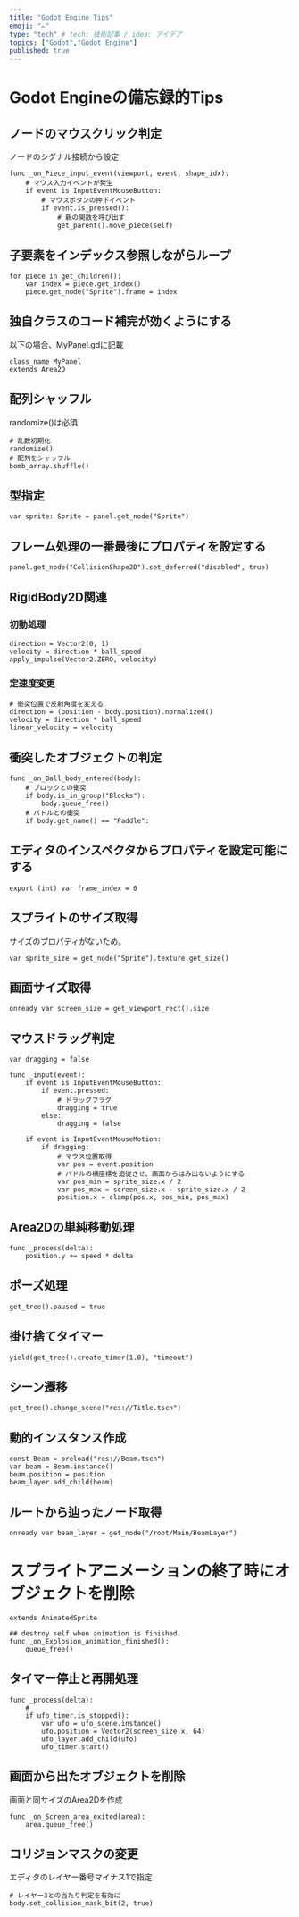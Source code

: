 ```yaml
---
title: "Godot Engine Tips"
emoji: "✏"
type: "tech" # tech: 技術記事 / idea: アイデア
topics: ["Godot","Godot Engine"]
published: true
---
```


# Godot Engineの備忘録的Tips

## ノードのマウスクリック判定
ノードのシグナル接続から設定

```gdscript
func _on_Piece_input_event(viewport, event, shape_idx):
    # マウス入力イベントが発生
    if event is InputEventMouseButton:
        # マウスボタンの押下イベント
        if event.is_pressed():
            # 親の関数を呼び出す
            get_parent().move_piece(self)
```

## 子要素をインデックス参照しながらループ

```gdscript
for piece in get_children():
    var index = piece.get_index()
    piece.get_node("Sprite").frame = index
```

## 独自クラスのコード補完が効くようにする
以下の場合、MyPanel.gdに記載

```gdscript
class_name MyPanel
extends Area2D
```
## 配列シャッフル
randomize()は必須

```gdscript
# 乱数初期化
randomize()
# 配列をシャッフル
bomb_array.shuffle()
```

## 型指定
```gdscript
var sprite: Sprite = panel.get_node("Sprite")
```

## フレーム処理の一番最後にプロパティを設定する　　　
```gdscript
panel.get_node("CollisionShape2D").set_deferred("disabled", true)
```

## RigidBody2D関連
### 初動処理

```gdscript
direction = Vector2(0, 1)
velocity = direction * ball_speed
apply_impulse(Vector2.ZERO, velocity)
```
### 定速度変更
```gdscript
# 衝突位置で反射角度を変える
direction = (position - body.position).normalized()
velocity = direction * ball_speed
linear_velocity = velocity
```
## 衝突したオブジェクトの判定
```gdscript
func _on_Ball_body_entered(body):
    # ブロックとの衝突
    if body.is_in_group("Blocks"):
        body.queue_free()
    # パドルとの衝突
    if body.get_name() == "Paddle":
```

## エディタのインスペクタからプロパティを設定可能にする
```gdscript
export (int) var frame_index = 0
```

## スプライトのサイズ取得
サイズのプロパティがないため。
```gdscript
var sprite_size = get_node("Sprite").texture.get_size()
```

## 画面サイズ取得
```gdscript
onready var screen_size = get_viewport_rect().size
```

## マウスドラッグ判定
```gdscript
var dragging = false

func _input(event):
    if event is InputEventMouseButton:
        if event.pressed:
            # ドラッグフラグ
            dragging = true
        else:
            dragging = false

    if event is InputEventMouseMotion:
        if dragging:
            # マウス位置取得
            var pos = event.position
            # パドルの横座標を追従させ、画面からはみ出ないようにする
            var pos_min = sprite_size.x / 2
            var pos_max = screen_size.x - sprite_size.x / 2
            position.x = clamp(pos.x, pos_min, pos_max)
```

## Area2Dの単純移動処理
```gdscript
func _process(delta):
    position.y += speed * delta
```

## ポーズ処理
```gdscript
get_tree().paused = true
```
## 掛け捨てタイマー
```gdscript
yield(get_tree().create_timer(1.0), "timeout")
```

## シーン遷移
```gdscript
get_tree().change_scene("res://Title.tscn")
```

## 動的インスタンス作成
```gdscript
const Beam = preload("res://Beam.tscn")
var beam = Beam.instance()
beam.position = position
beam_layer.add_child(beam)
```
## ルートから辿ったノード取得
```gdscript
onready var beam_layer = get_node("/root/Main/BeamLayer")
```

# スプライトアニメーションの終了時にオブジェクトを削除
```gdscript
extends AnimatedSprite

## destroy self when animation is finished.
func _on_Explosion_animation_finished():
    queue_free()
```

## タイマー停止と再開処理
```gdscript
func _process(delta):
    #
    if ufo_timer.is_stopped():
        var ufo = ufo_scene.instance()
        ufo.position = Vector2(screen_size.x, 64)
        ufo_layer.add_child(ufo)
        ufo_timer.start()
```

## 画面から出たオブジェクトを削除
画面と同サイズのArea2Dを作成
```gdscript
func _on_Screen_area_exited(area):
    area.queue_free()
```

## コリジョンマスクの変更
エディタのレイヤー番号マイナス1で指定

```gdscript
# レイヤー3との当たり判定を有効に
body.set_collision_mask_bit(2, true)
